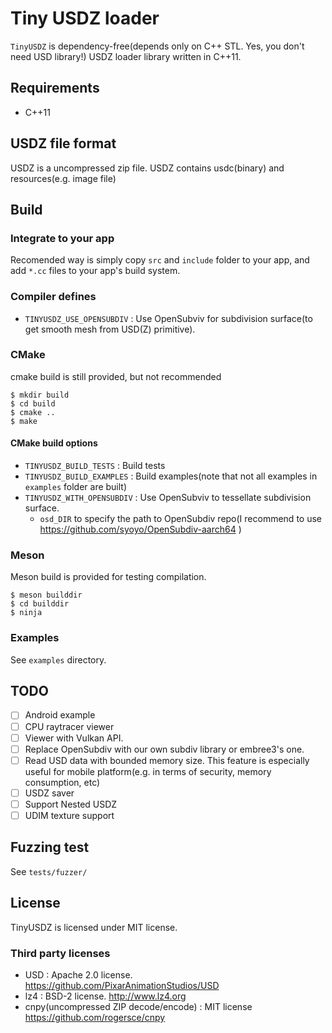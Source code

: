 # Tiny USDZ loader

`TinyUSDZ` is dependency-free(depends only on C++ STL. Yes, you don't need USD library!) USDZ loader library written in C++11.

## Requirements

* C++11

## USDZ file format

USDZ is a uncompressed zip file.
USDZ contains usdc(binary) and resources(e.g. image file)

## Build

### Integrate to your app

Recomended way is simply copy `src` and `include` folder to your app, and add `*.cc` files to your app's build system.

### Compiler defines

* `TINYUSDZ_USE_OPENSUBDIV` : Use OpenSubviv for subdivision surface(to get smooth mesh from USD(Z) primitive).

### CMake

cmake build is still provided, but not recommended

```
$ mkdir build
$ cd build
$ cmake ..
$ make
```

#### CMake build options

* `TINYUSDZ_BUILD_TESTS` : Build tests
* `TINYUSDZ_BUILD_EXAMPLES` : Build examples(note that not all examples in `examples` folder are built)
* `TINYUSDZ_WITH_OPENSUBDIV` : Use OpenSubviv to tessellate subdivision surface.
  * `osd_DIR` to specify the path to OpenSubdiv repo(I recommend to use https://github.com/syoyo/OpenSubdiv-aarch64 )

### Meson

Meson build is provided for testing compilation.

```
$ meson builddir
$ cd builddir
$ ninja
```

### Examples

See `examples` directory.


## TODO

* [ ] Android example
* [ ] CPU raytracer viewer
* [ ] Viewer with Vulkan API.
* [ ] Replace OpenSubdiv with our own subdiv library or embree3's one.
* [ ] Read USD data with bounded memory size. This feature is especially useful for mobile platform(e.g. in terms of security, memory consumption, etc)
* [ ] USDZ saver
* [ ] Support Nested USDZ
* [ ] UDIM texture support

## Fuzzing test

See `tests/fuzzer/` 

## License

TinyUSDZ is licensed under MIT license.

### Third party licenses

* USD : Apache 2.0 license. https://github.com/PixarAnimationStudios/USD
* lz4 : BSD-2 license. http://www.lz4.org
* cnpy(uncompressed ZIP decode/encode) : MIT license https://github.com/rogersce/cnpy

